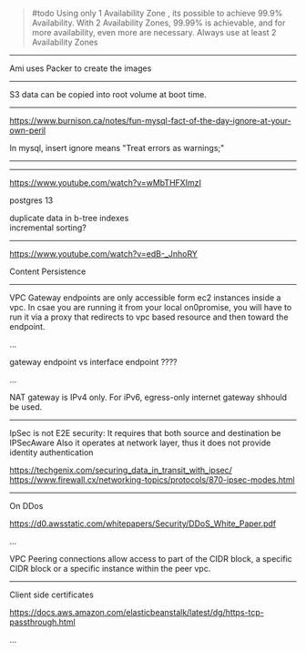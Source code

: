 > \#todo
> Using only 1 Availability Zone , its possible to achieve 99.9% Availability. With 2 Availability Zones, 99.99% is achievable, and for more availability, even more are necessary.
> Always use at least 2 Availability Zones

___

Ami uses Packer to create the images

___

S3 data can be copied into root volume at boot time.

___

<https://www.burnison.ca/notes/fun-mysql-fact-of-the-day-ignore-at-your-own-peril>

In mysql, insert ignore means "Treat errors as warnings;"

___

___

<https://www.youtube.com/watch?v=wMbTHFXImzI>

postgres 13

duplicate data in b-tree indexes\
incremental sorting?

___

<https://www.youtube.com/watch?v=edB-_JnhoRY>

Content Persistence

___

VPC Gateway endpoints are only accessible form ec2 instances inside a vpc. In csae you are running it from your local on0promise, you will have to run it via a proxy that redirects to vpc based resource and then toward the endpoint.

...

gateway endpoint vs interface endpoint ????

...

NAT gateway is IPv4 only. For iPv6, egress-only internet gateway shhould be used.

___

IpSec is not E2E security:
It requires that both source and destination be IPSecAware
Also it operates at network layer, thus it does not provide identity authentication

<https://techgenix.com/securing_data_in_transit_with_ipsec/>
<https://www.firewall.cx/networking-topics/protocols/870-ipsec-modes.html>

___

On DDos

<https://d0.awsstatic.com/whitepapers/Security/DDoS_White_Paper.pdf>

...

VPC Peering connections allow access to part of the CIDR block, a specific CIDR block or a specific instance within the peer vpc.

___

Client side certificates

<https://docs.aws.amazon.com/elasticbeanstalk/latest/dg/https-tcp-passthrough.html>

...

